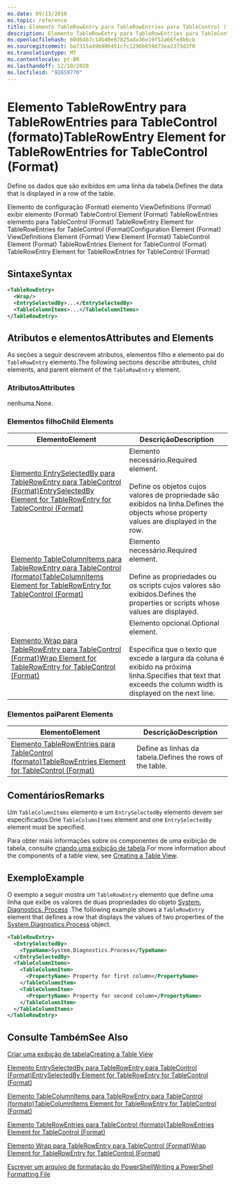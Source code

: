 ```yaml
---
ms.date: 09/13/2016
ms.topic: reference
title: Elemento TableRowEntry para TableRowEntries para TableControl (formato)
description: Elemento TableRowEntry para TableRowEntries para TableControl (formato)
ms.openlocfilehash: 60d64b7c14b40e87825ada36e19f52a66fe8b6cb
ms.sourcegitcommit: ba7315a496986451cfc1296b659d73ea2373d3f0
ms.translationtype: MT
ms.contentlocale: pt-BR
ms.lasthandoff: 12/10/2020
ms.locfileid: "92659770"
---
```

# <a name="tablerowentry-element-for-tablerowentries-for-tablecontrol-format"></a><span data-ttu-id="39df9-103">Elemento TableRowEntry para TableRowEntries para TableControl (formato)</span><span class="sxs-lookup"><span data-stu-id="39df9-103">TableRowEntry Element for TableRowEntries for TableControl (Format)</span></span>

<span data-ttu-id="39df9-104">Define os dados que são exibidos em uma linha da tabela.</span><span class="sxs-lookup"><span data-stu-id="39df9-104">Defines the data that is displayed in a row of the table.</span></span>

<span data-ttu-id="39df9-105">Elemento de configuração (Format) elemento ViewDefinitions (Format) exibir elemento (Format) TableControl Element (Format) TableRowEntries elemento para TableControl (Format) TableRowEntry Element for TableRowEntries for TableControl (Format)</span><span class="sxs-lookup"><span data-stu-id="39df9-105">Configuration Element (Format) ViewDefinitions Element (Format) View Element (Format) TableControl Element (Format) TableRowEntries Element for TableControl (Format) TableRowEntry Element for TableRowEntries for TableControl (Format)</span></span>

## <a name="syntax"></a><span data-ttu-id="39df9-106">Sintaxe</span><span class="sxs-lookup"><span data-stu-id="39df9-106">Syntax</span></span>

```xml
<TableRowEntry>
  <Wrap/>
  <EntrySelectedBy>...</EntrySelectedBy>
  <TableColumnItems>...</TableColumnItems>
</TableRowEntry>
```

## <a name="attributes-and-elements"></a><span data-ttu-id="39df9-107">Atributos e elementos</span><span class="sxs-lookup"><span data-stu-id="39df9-107">Attributes and Elements</span></span>

<span data-ttu-id="39df9-108">As seções a seguir descrevem atributos, elementos filho e elemento pai do `TableRowEntry` elemento.</span><span class="sxs-lookup"><span data-stu-id="39df9-108">The following sections describe attributes, child elements, and parent element of the `TableRowEntry` element.</span></span>

### <a name="attributes"></a><span data-ttu-id="39df9-109">Atributos</span><span class="sxs-lookup"><span data-stu-id="39df9-109">Attributes</span></span>

<span data-ttu-id="39df9-110">nenhuma.</span><span class="sxs-lookup"><span data-stu-id="39df9-110">None.</span></span>

### <a name="child-elements"></a><span data-ttu-id="39df9-111">Elementos filho</span><span class="sxs-lookup"><span data-stu-id="39df9-111">Child Elements</span></span>

|<span data-ttu-id="39df9-112">Elemento</span><span class="sxs-lookup"><span data-stu-id="39df9-112">Element</span></span>|<span data-ttu-id="39df9-113">Descrição</span><span class="sxs-lookup"><span data-stu-id="39df9-113">Description</span></span>|
|-------------|-----------------|
|[<span data-ttu-id="39df9-114">Elemento EntrySelectedBy para TableRowEntry para TableControl (Format)</span><span class="sxs-lookup"><span data-stu-id="39df9-114">EntrySelectedBy Element for TableRowEntry for TableControl (Format)</span></span>](./entryselectedby-element-for-tablerowentry-for-tablecontrol-format.md)|<span data-ttu-id="39df9-115">Elemento necessário.</span><span class="sxs-lookup"><span data-stu-id="39df9-115">Required element.</span></span><br /><br /> <span data-ttu-id="39df9-116">Define os objetos cujos valores de propriedade são exibidos na linha.</span><span class="sxs-lookup"><span data-stu-id="39df9-116">Defines the objects whose property values are displayed in the row.</span></span>|
|[<span data-ttu-id="39df9-117">Elemento TableColumnItems para TableRowEntry para TableControl (formato)</span><span class="sxs-lookup"><span data-stu-id="39df9-117">TableColumnItems Element for TableRowEntry for TableControl (Format)</span></span>](./tablecolumnitems-element-for-tablerowentry-for-tablecontrol-format.md)|<span data-ttu-id="39df9-118">Elemento necessário.</span><span class="sxs-lookup"><span data-stu-id="39df9-118">Required element.</span></span><br /><br /> <span data-ttu-id="39df9-119">Define as propriedades ou os scripts cujos valores são exibidos.</span><span class="sxs-lookup"><span data-stu-id="39df9-119">Defines the properties or scripts whose values are displayed.</span></span>|
|[<span data-ttu-id="39df9-120">Elemento Wrap para TableRowEntry para TableControl (Format)</span><span class="sxs-lookup"><span data-stu-id="39df9-120">Wrap Element for TableRowEntry for TableControl (Format)</span></span>](./wrap-element-for-tablerowentry-for-tablecontrol-format.md)|<span data-ttu-id="39df9-121">Elemento opcional.</span><span class="sxs-lookup"><span data-stu-id="39df9-121">Optional element.</span></span><br /><br /> <span data-ttu-id="39df9-122">Especifica que o texto que excede a largura da coluna é exibido na próxima linha.</span><span class="sxs-lookup"><span data-stu-id="39df9-122">Specifies that text that exceeds the column width is displayed on the next line.</span></span>|

### <a name="parent-elements"></a><span data-ttu-id="39df9-123">Elementos pai</span><span class="sxs-lookup"><span data-stu-id="39df9-123">Parent Elements</span></span>

|<span data-ttu-id="39df9-124">Elemento</span><span class="sxs-lookup"><span data-stu-id="39df9-124">Element</span></span>|<span data-ttu-id="39df9-125">Descrição</span><span class="sxs-lookup"><span data-stu-id="39df9-125">Description</span></span>|
|-------------|-----------------|
|[<span data-ttu-id="39df9-126">Elemento TableRowEntries para TableControl (formato)</span><span class="sxs-lookup"><span data-stu-id="39df9-126">TableRowEntries Element for TableControl (Format)</span></span>](./tablerowentries-element-for-tablecontrol-format.md)|<span data-ttu-id="39df9-127">Define as linhas da tabela.</span><span class="sxs-lookup"><span data-stu-id="39df9-127">Defines the rows of the table.</span></span>|

## <a name="remarks"></a><span data-ttu-id="39df9-128">Comentários</span><span class="sxs-lookup"><span data-stu-id="39df9-128">Remarks</span></span>

<span data-ttu-id="39df9-129">Um `TableColumnItems` elemento e um `EntrySelectedBy` elemento devem ser especificados.</span><span class="sxs-lookup"><span data-stu-id="39df9-129">One `TableColumnItems` element and one `EntrySelectedBy` element must be specified.</span></span>

<span data-ttu-id="39df9-130">Para obter mais informações sobre os componentes de uma exibição de tabela, consulte [criando uma exibição de tabela](./creating-a-table-view.md).</span><span class="sxs-lookup"><span data-stu-id="39df9-130">For more information about the components of a table view, see [Creating a Table View](./creating-a-table-view.md).</span></span>

## <a name="example"></a><span data-ttu-id="39df9-131">Exemplo</span><span class="sxs-lookup"><span data-stu-id="39df9-131">Example</span></span>

<span data-ttu-id="39df9-132">O exemplo a seguir mostra um `TableRowEntry` elemento que define uma linha que exibe os valores de duas propriedades do objeto [System. Diagnostics. Process](/dotnet/api/System.Diagnostics.Process) .</span><span class="sxs-lookup"><span data-stu-id="39df9-132">The following example shows a `TableRowEntry` element that defines a row that displays the values of two properties of the [System.Diagnostics.Process](/dotnet/api/System.Diagnostics.Process) object.</span></span>

```xml
<TableRowEntry>
  <EntrySelectedBy>
    <TypeName>System.Diagnostics.Process</TypeName>
  </EntrySelectedBy>
  <TableColumnItems>
    <TableColumnItem>
      <PropertyName> Property for first column</PropertyName>
    </TableColumnItem>
    <TableColumnItem>
      <PropertyName> Property for second column</PropertyName>
    </TableColumnItem>
  </TableColumnItems>
</TableRowEntry>
```

## <a name="see-also"></a><span data-ttu-id="39df9-133">Consulte Também</span><span class="sxs-lookup"><span data-stu-id="39df9-133">See Also</span></span>

[<span data-ttu-id="39df9-134">Criar uma exibição de tabela</span><span class="sxs-lookup"><span data-stu-id="39df9-134">Creating a Table View</span></span>](./creating-a-table-view.md)

[<span data-ttu-id="39df9-135">Elemento EntrySelectedBy para TableRowEntry para TableControl (Format)</span><span class="sxs-lookup"><span data-stu-id="39df9-135">EntrySelectedBy Element for TableRowEntry for TableControl (Format)</span></span>](./entryselectedby-element-for-tablerowentry-for-tablecontrol-format.md)

[<span data-ttu-id="39df9-136">Elemento TableColumnItems para TableRowEntry para TableControl (formato)</span><span class="sxs-lookup"><span data-stu-id="39df9-136">TableColumnItems Element for TableRowEntry for TableControl (Format)</span></span>](./tablecolumnitems-element-for-tablerowentry-for-tablecontrol-format.md)

[<span data-ttu-id="39df9-137">Elemento TableRowEntries para TableControl (formato)</span><span class="sxs-lookup"><span data-stu-id="39df9-137">TableRowEntries Element for TableControl (Format)</span></span>](./tablerowentries-element-for-tablecontrol-format.md)

[<span data-ttu-id="39df9-138">Elemento Wrap para TableRowEntry para TableControl (Format)</span><span class="sxs-lookup"><span data-stu-id="39df9-138">Wrap Element for TableRowEntry for TableControl (Format)</span></span>](./wrap-element-for-tablerowentry-for-tablecontrol-format.md)

[<span data-ttu-id="39df9-139">Escrever um arquivo de formatação do PowerShell</span><span class="sxs-lookup"><span data-stu-id="39df9-139">Writing a PowerShell Formatting File</span></span>](./writing-a-powershell-formatting-file.md)

